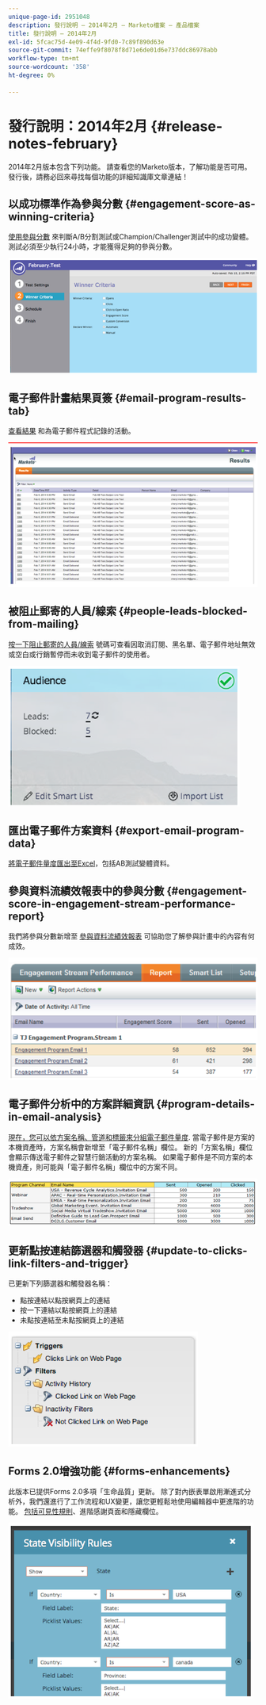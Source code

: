 ```yaml
---
unique-page-id: 2951048
description: 發行說明 — 2014年2月 — Marketo檔案 — 產品檔案
title: 發行說明 — 2014年2月
exl-id: 5fcac75d-4e09-4f4d-9fd0-7c89f890d63e
source-git-commit: 74effe9f8078f8d71e6de01d6e737ddc86978abb
workflow-type: tm+mt
source-wordcount: '358'
ht-degree: 0%

---
```


# 發行說明：2014年2月 {#release-notes-february}

2014年2月版本包含下列功能。 請查看您的Marketo版本，了解功能是否可用。 發行後，請務必回來尋找每個功能的詳細知識庫文章連結！

## 以成功標準作為參與分數 {#engagement-score-as-winning-criteria}

[使用參與分數](/help/marketo/product-docs/email-marketing/email-programs/email-program-actions/email-test-a-b-test/define-the-a-b-test-winner-criteria.md) 來判斷A/B分割測試或Champion/Challenger測試中的成功變體。 測試必須至少執行24小時，才能獲得足夠的參與分數。

![](assets/image2014-9-22-10-3a46-3a49.png)

## 電子郵件計畫結果頁簽 {#email-program-results-tab}

[查看結果](/help/marketo/product-docs/email-marketing/email-programs/email-program-data/view-email-program-results.md) 和為電子郵件程式記錄的活動。

![](assets/image2014-9-22-10-3a47-3a19.png)

## 被阻止郵寄的人員/線索 {#people-leads-blocked-from-mailing}

[按一下阻止郵寄的人員/線索](/help/marketo/product-docs/email-marketing/email-programs/managing-people-in-email-programs/define-an-audience-with-a-smart-list.md) 號碼可查看因取消訂閱、黑名單、電子郵件地址無效或空白或行銷暫停而未收到電子郵件的使用者。

![](assets/image2014-9-22-10-3a47-3a42.png)

## 匯出電子郵件方案資料 {#export-email-program-data}

[將電子郵件量度匯出至Excel](/help/marketo/product-docs/email-marketing/email-programs/email-program-data/export-email-program-dashboard-to-excel.md)，包括AB測試變體資料。

## 參與資料流績效報表中的參與分數 {#engagement-score-in-engagement-stream-performance-report}

我們將參與分數新增至 [參與資料流績效報表](/help/marketo/product-docs/email-marketing/drip-nurturing/reports-and-notifications/engagement-stream-performance-report.md) 可協助您了解參與計畫中的內容有何成效。

![](assets/image2014-9-22-10-3a50-3a36.png)

## 電子郵件分析中的方案詳細資訊 {#program-details-in-email-analysis}

[現在，您可以依方案名稱、管道和標籤來分組電子郵件量度](/help/marketo/product-docs/reporting/revenue-cycle-analytics/email-analysis/build-an-email-analysis-report-that-shows-program-information.md). 當電子郵件是方案的本機資產時，方案名稱會新增至「電子郵件名稱」欄位。 新的「方案名稱」欄位會顯示傳送電子郵件之智慧行銷活動的方案名稱。 如果電子郵件是不同方案的本機資產，則可能與「電子郵件名稱」欄位中的方案不同。

![](assets/image2014-9-22-10-3a50-3a57.png)

## 更新點按連結篩選器和觸發器 {#update-to-clicks-link-filters-and-trigger}

已更新下列篩選器和觸發器名稱：

* 點按連結以點按網頁上的連結
* 按一下連結以點按網頁上的連結
* 未點按連結至未點按網頁上的連結

![](assets/image2014-9-22-10-3a51-3a31.png)

## Forms 2.0增強功能 {#forms-enhancements}

此版本已提供Forms 2.0多項「生命品質」更新。 除了對內嵌表單啟用漸進式分析外，我們還進行了工作流程和UX變更，讓您更輕鬆地使用編輯器中更進階的功能。 [包括可見性規則](/help/marketo/product-docs/demand-generation/forms/form-fields/dynamically-toggle-visibility-of-a-form-field.md)、進階感謝頁面和隱藏欄位。

![](assets/image2014-9-22-10-3a51-3a54.png)
